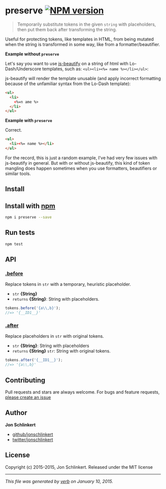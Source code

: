 # preserve [![NPM version](https://badge.fury.io/js/preserve.svg)](http://badge.fury.io/js/preserve)

> Temporarily substitute tokens in the given `string` with placeholders, then put them back after transforming the string.

Useful for protecting tokens, like templates in HTML, from being mutated when the string is transformed in some way, like from a formatter/beautifier.

**Example without `preserve`**

Let's say you want to use [js-beautify] on a string of html with Lo-Dash/Underscore templates, such as: `<ul><li><%= name %></li></ul>`:

js-beautify will render the template unusable (and apply incorrect formatting because of the unfamiliar syntax from the Lo-Dash template):

```html
<ul>
  <li>
    <%=n ame %>
  </li>
</ul>
```

**Example with `preserve`**

Correct.

```html
<ul>
  <li><%= name %></li>
</ul>
```

For the record, this is just a random example, I've had very few issues with js-beautify in general. But with or without js-beautify, this kind of token mangling does happen sometimes when you use formatters, beautifiers or similar tools.

## Install
## Install with [npm](npmjs.org)

```bash
npm i preserve --save
```

## Run tests

```bash
npm test
```

## API
### [.before](index.js#L23)

Replace tokens in `str` with a temporary, heuristic placeholder.

* `str` **{String}**
* `returns` **{String}**: String with placeholders.

```js
tokens.before('{a\\,b}');
//=> '{__ID1__}'
```

### [.after](index.js#L44)

Replace placeholders in `str` with original tokens.

* `str` **{String}**: String with placeholders
* `returns` **{String}** `str`: String with original tokens.

```js
tokens.after('{__ID1__}');
//=> '{a\\,b}'
```


## Contributing
Pull requests and stars are always welcome. For bugs and feature requests, [please create an issue](https://github.com/jonschlinkert/preserve/issues)

## Author

**Jon Schlinkert**

+ [github/jonschlinkert](https://github.com/jonschlinkert)
+ [twitter/jonschlinkert](http://twitter.com/jonschlinkert)

## License
Copyright (c) 2015-2015, Jon Schlinkert.
Released under the MIT license

***

_This file was generated by [verb](https://github.com/assemble/verb) on January 10, 2015._

[js-beautify]: https://github.com/beautify-web/js-beautify
